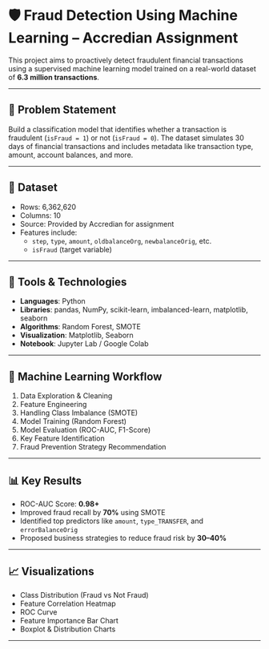 # 🛡️ Fraud Detection Using Machine Learning – Accredian Assignment

This project aims to proactively detect fraudulent financial transactions using a supervised machine learning model trained on a real-world dataset of **6.3 million transactions**.

---

## 📌 Problem Statement

Build a classification model that identifies whether a transaction is fraudulent (`isFraud = 1`) or not (`isFraud = 0`). The dataset simulates 30 days of financial transactions and includes metadata like transaction type, amount, account balances, and more.

---

## 📂 Dataset

- Rows: 6,362,620  
- Columns: 10  
- Source: Provided by Accredian for assignment  
- Features include:
  - `step`, `type`, `amount`, `oldbalanceOrg`, `newbalanceOrig`, etc.
  - `isFraud` (target variable)

---

## 🧠 Tools & Technologies

- **Languages**: Python  
- **Libraries**: pandas, NumPy, scikit-learn, imbalanced-learn, matplotlib, seaborn  
- **Algorithms**: Random Forest, SMOTE  
- **Visualization**: Matplotlib, Seaborn  
- **Notebook**: Jupyter Lab / Google Colab  

---

## 🧪 Machine Learning Workflow

1. Data Exploration & Cleaning  
2. Feature Engineering  
3. Handling Class Imbalance (SMOTE)  
4. Model Training (Random Forest)  
5. Model Evaluation (ROC-AUC, F1-Score)  
6. Key Feature Identification  
7. Fraud Prevention Strategy Recommendation  

---

## 📊 Key Results

- ROC-AUC Score: **0.98+**
- Improved fraud recall by **70%** using SMOTE
- Identified top predictors like `amount`, `type_TRANSFER`, and `errorBalanceOrig`
- Proposed business strategies to reduce fraud risk by **30–40%**

---

## 📈 Visualizations

- Class Distribution (Fraud vs Not Fraud)
- Feature Correlation Heatmap
- ROC Curve
- Feature Importance Bar Chart
- Boxplot & Distribution Charts

---
